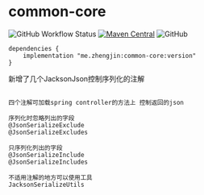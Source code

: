 # common-core

![GitHub Workflow Status](https://img.shields.io/github/workflow/status/zhengjin-me/common-core/Gradle%20Package?style=flat-square)
[![Maven Central](https://img.shields.io/maven-central/v/me.zhengjin/common-core.svg?style=flat-square&color=brightgreen)](https://maven-badges.herokuapp.com/maven-central/me.zhengjin/common-core/)
![GitHub](https://img.shields.io/github/license/fangzhengjin/common-core?style=flat-square)

```
dependencies {
    implementation "me.zhengjin:common-core:version"
}
```

新增了几个JacksonJson控制序列化的注解

```

四个注解可加载spring controller的方法上 控制返回的json

序列化时忽略列出的字段
@JsonSerializeExclude
@JsonSerializeExcludes

只序列化列出的字段
@JsonSerializeInclude
@JsonSerializeIncludes

不适用注解的地方可以使用工具
JacksonSerializeUtils

```
